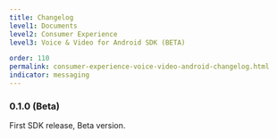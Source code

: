 ```yaml
---
title: Changelog
level1: Documents
level2: Consumer Experience
level3: Voice & Video for Android SDK (BETA)

order: 110
permalink: consumer-experience-voice-video-android-changelog.html
indicator: messaging
---
```


### 0.1.0 (Beta)
First SDK release, Beta version.
